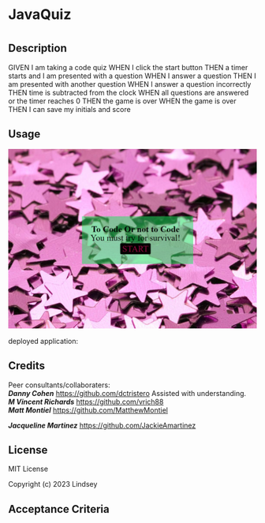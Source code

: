 # JavaQuiz
# <Java Script Quiz>

## Description
GIVEN I am taking a code quiz
WHEN I click the start button
THEN a timer starts and I am presented with a question
WHEN I answer a question
THEN I am presented with another question
WHEN I answer a question incorrectly
THEN time is subtracted from the clock
WHEN all questions are answered or the timer reaches 0
THEN the game is over
WHEN the game is over
THEN I can save my initials and score

## Usage

![screenshot](Assets/images/javashot.PNG)

deployed application: 


## Credits

Peer consultants/collaboraters:<br>
***Danny Cohen*** https://github.com/dctristero Assisted with understanding.<br>
***M Vincent Richards*** https://github.com/vrich88<br>
***Matt Montiel*** https://github.com/MatthewMontiel<br>

***Jacqueline Martinez*** https://github.com/JackieAmartinez<br>


## License
MIT License

Copyright (c) 2023 Lindsey
## Acceptance Criteria

